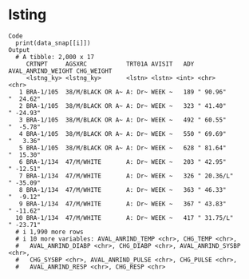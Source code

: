 # lsting

    Code
      print(data_snap[[i]])
    Output
      # A tibble: 2,000 x 17
         CRTNPT     AGSXRC           TRT01A AVISIT   ADY AVAL_ANRIND_WEIGHT CHG_WEIGHT
         <lstng_ky> <lstng_ky>       <lstn> <lstn> <int> <chr>              <chr>     
       1 BRA-1/105  38/M/BLACK OR A~ A: Dr~ WEEK ~   189 " 90.96"           "  24.62" 
       2 BRA-1/105  38/M/BLACK OR A~ A: Dr~ WEEK ~   323 " 41.40"           " -24.93" 
       3 BRA-1/105  38/M/BLACK OR A~ A: Dr~ WEEK ~   492 " 60.55"           "  -5.78" 
       4 BRA-1/105  38/M/BLACK OR A~ A: Dr~ WEEK ~   550 " 69.69"           "   3.36" 
       5 BRA-1/105  38/M/BLACK OR A~ A: Dr~ WEEK ~   628 " 81.64"           "  15.30" 
       6 BRA-1/134  47/M/WHITE       A: Dr~ WEEK ~   203 " 42.95"           " -12.51" 
       7 BRA-1/134  47/M/WHITE       A: Dr~ WEEK ~   326 " 20.36/L"         " -35.09" 
       8 BRA-1/134  47/M/WHITE       A: Dr~ WEEK ~   363 " 46.33"           "  -9.12" 
       9 BRA-1/134  47/M/WHITE       A: Dr~ WEEK ~   367 " 43.83"           " -11.62" 
      10 BRA-1/134  47/M/WHITE       A: Dr~ WEEK ~   417 " 31.75/L"         " -23.71" 
      # i 1,990 more rows
      # i 10 more variables: AVAL_ANRIND_TEMP <chr>, CHG_TEMP <chr>,
      #   AVAL_ANRIND_DIABP <chr>, CHG_DIABP <chr>, AVAL_ANRIND_SYSBP <chr>,
      #   CHG_SYSBP <chr>, AVAL_ANRIND_PULSE <chr>, CHG_PULSE <chr>,
      #   AVAL_ANRIND_RESP <chr>, CHG_RESP <chr>

